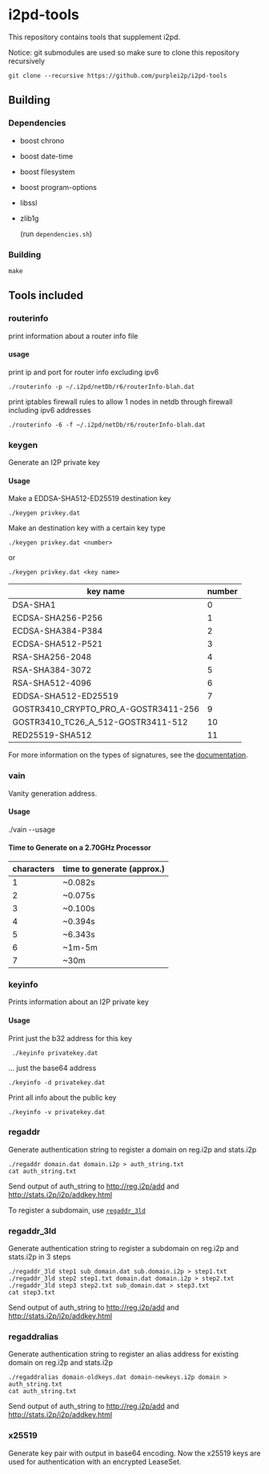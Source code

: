 # i2pd-tools

This repository contains tools that supplement i2pd.

Notice: git submodules are used so make sure to clone this repository recursively

    git clone --recursive https://github.com/purplei2p/i2pd-tools

## Building

### Dependencies

* boost chrono

* boost date-time

* boost filesystem

* boost program-options

* libssl

* zlib1g

  (run `dependencies.sh`)

### Building

    make

## Tools included

### routerinfo

print information about a router info file

#### usage


print ip and port for router info excluding ipv6

    ./routerinfo -p ~/.i2pd/netDb/r6/routerInfo-blah.dat

print iptables firewall rules to allow 1 nodes in netdb through firewall including ipv6 addresses

    ./routerinfo -6 -f ~/.i2pd/netDb/r6/routerInfo-blah.dat

### keygen

Generate an I2P private key

#### Usage

Make a EDDSA-SHA512-ED25519 destination key

    ./keygen privkey.dat

Make an destination key with a certain key type

    ./keygen privkey.dat <number>

or

    ./keygen privkey.dat <key name>


| key name                             | number |
| ------------------------------------ | ------ |
| DSA-SHA1                             | 0      |
| ECDSA-SHA256-P256                    | 1      |
| ECDSA-SHA384-P384                    | 2      |
| ECDSA-SHA512-P521                    | 3      |
| RSA-SHA256-2048                      | 4      |
| RSA-SHA384-3072                      | 5      |
| RSA-SHA512-4096                      | 6      |
| EDDSA-SHA512-ED25519                 | 7      |
| GOSTR3410_CRYPTO_PRO_A-GOSTR3411-256 | 9      |
| GOSTR3410_TC26_A_512-GOSTR3411-512   | 10     |
| RED25519-SHA512                      | 11     |

For more information on the types of signatures, see the [documentation](https://i2pd.readthedocs.io/en/latest/user-guide/tunnels/#signature-types).

### vain

Vanity generation address.

#### Usage

./vain --usage

#### Time to Generate on a 2.70GHz Processor
| characters| time to generate (approx.) |
| -------------------- | --------------- |
|         1 	       | ~0.082s	     |
|         2	           | ~0.075s	     |
|         3	           | ~0.100s	     |
|         4	           | ~0.394s	     |
|         5	           | ~6.343s	     |
|         6	           | ~1m-5m	 	     |
|         7	           | ~30m	 	     |

### keyinfo

Prints information about an I2P private key

#### Usage

Print just the b32 address for this key

     ./keyinfo privatekey.dat

... just the base64 address

    ./keyinfo -d privatekey.dat

Print all info about the public key

    ./keyinfo -v privatekey.dat

### regaddr

Generate authentication string to register a domain on reg.i2p and stats.i2p

    ./regaddr domain.dat domain.i2p > auth_string.txt
    cat auth_string.txt

Send output of auth_string to http://reg.i2p/add and http://stats.i2p/i2p/addkey.html

To register a subdomain, use [`regaddr_3ld`](#regaddr_3ld)

### regaddr_3ld

Generate authentication string to register a subdomain on reg.i2p and stats.i2p in 3 steps

    ./regaddr_3ld step1 sub_domain.dat sub.domain.i2p > step1.txt
    ./regaddr_3ld step2 step1.txt domain.dat domain.i2p > step2.txt
    ./regaddr_3ld step3 step2.txt sub_domain.dat > step3.txt
    cat step3.txt

Send output of auth_string to http://reg.i2p/add and http://stats.i2p/i2p/addkey.html

### regaddralias

Generate authentication string to register an alias address for existing domain on reg.i2p and stats.i2p

    ./regaddralias domain-oldkeys.dat domain-newkeys.i2p domain > auth_string.txt
    cat auth_string.txt

Send output of auth_string to http://reg.i2p/add and http://stats.i2p/i2p/addkey.html

### x25519

Generate key pair with output in base64 encoding. Now the x25519 keys are used for authentication with an encrypted LeaseSet.
